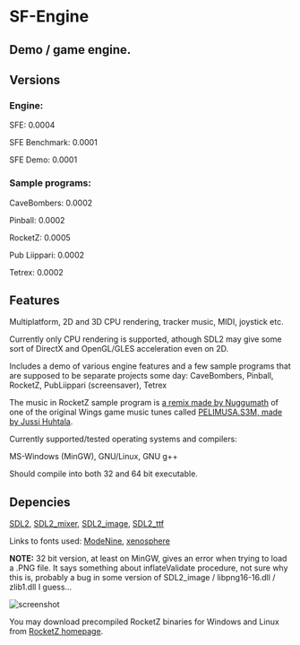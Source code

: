 # SF-Engine
## Demo / game engine.

## Versions

### Engine:

SFE: 0.0004

SFE Benchmark: 0.0001

SFE Demo: 0.0001

### Sample programs:

CaveBombers: 0.0002

Pinball: 0.0002

RocketZ: 0.0005

Pub Liippari: 0.0002

Tetrex: 0.0002

## Features

Multiplatform, 2D and 3D CPU rendering, tracker music, MIDI, joystick etc.

Currently only CPU rendering is supported, athough SDL2 may give some sort of DirectX and OpenGL/GLES acceleration even on 2D.

Includes a demo of various engine features and a few sample programs that are supposed to be separate projects some day: CaveBombers, Pinball, RocketZ, PubLiippari (screensaver), Tetrex

The music in RocketZ sample program is [a remix made by Nuggumath](https://www.youtube.com/watch?v=o3TkUdJ8NlA) of one of the original Wings game music tunes called [PELIMUSA.S3M, made by Jussi Huhtala](https://www.youtube.com/watch?v=XKs5mkEpWuU).

Currently supported/tested operating systems and compilers:

MS-Windows (MinGW), GNU/Linux, GNU g++

Should compile into both 32 and 64 bit executable.

## Depencies

[SDL2](https://www.libsdl.org/download-2.0.php), [SDL2_mixer](https://www.libsdl.org/projects/SDL_mixer/), [SDL2_image](https://www.libsdl.org/projects/SDL_image/), [SDL2_ttf](https://www.libsdl.org/projects/SDL_ttf/)

Links to fonts used: [ModeNine](https://www.fontspace.com/grudnuk-creations/modenine), [xenosphere](https://www.fontspace.com/darrell-flood/xenosphere)

**NOTE:** 32 bit version, at least on MinGW, gives an error when trying to load a .PNG file. It says something about inflateValidate procedure, not sure why this is, probably a bug in some version of SDL2_image / libpng16-16.dll / zlib1.dll I guess...

![screenshot](http://titanix.net/~japek/rocketz/RocketZ_0.004.png)

You may download precompiled RocketZ binaries for Windows and Linux from [RocketZ homepage](http://titanix.net/~japek/rocketz/).